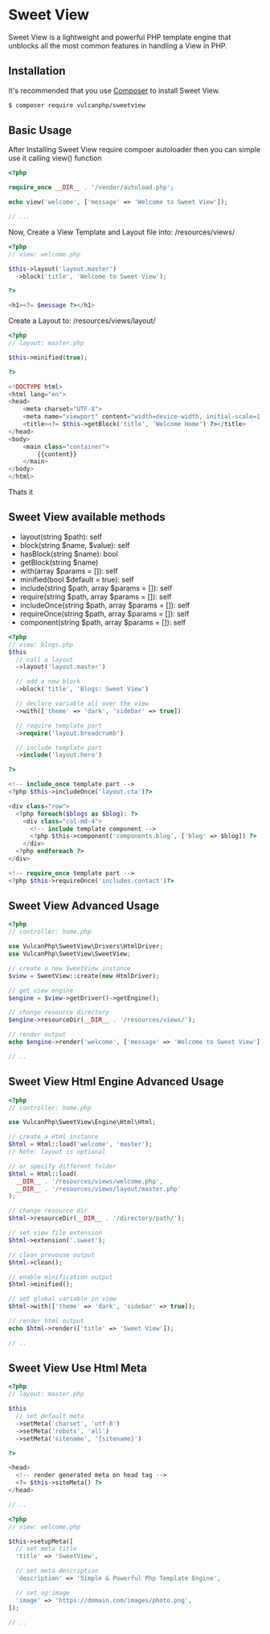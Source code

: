 # Sweet View
Sweet View is a lightweight and powerful PHP template engine that unblocks all the most common features in handling a View in PHP.

## Installation

It's recommended that you use [Composer](https://getcomposer.org/) to install Sweet View.

```bash
$ composer require vulcanphp/sweetview
```

## Basic Usage
After Installing Sweet View require compoer autoloader then you can simple use it calling view() function

```php
<?php

require_once __DIR__ . '/vendor/autoload.php';

echo view('welcome', ['message' => 'Welcome to Sweet View']);

// ...
```

Now, Create a View Template and Layout file into: /resources/views/
```php
<?php
// view: welcome.php

$this->layout('layout.master')
  ->block('title', 'Welcome to Sweet View');

?>

<h1><?= $message ?></h1>

```
Create a Layout to: /resources/views/layout/
```php
<?php
// layout: master.php

$this->minified(true);

?>

<!DOCTYPE html>
<html lang="en">
<head>
    <meta charset="UTF-8">
    <meta name="viewport" content="width=device-width, initial-scale=1.0">
    <title><?= $this->getBlock('title', 'Welcome Home') ?></title>
</head>
<body>
    <main class="container">
        {{content}}
    </main>
</body>
</html>
```

Thats it

## Sweet View available methods
- layout(string $path): self
- block(string $name, $value): self
- hasBlock(string $name): bool
- getBlock(string $name)
- with(array $params = []): self
- minified(bool $default = true): self
- include(string $path, array $params = []): self
- require(string $path, array $params = []): self
- includeOnce(string $path, array $params = []): self
- requireOnce(string $path, array $params = []): self
- component(string $path, array $params = []): self

```php
<?php
// view: blogs.php
$this
  // call a layout
  ->layout('layout.master')

  // add a new block
  ->block('title', 'Blogs: Sweet View')

  // declare variable all over the view
  ->with(['theme' => 'dark', 'sidebar' => true])

  // require template part
  ->require('layout.breadcrumb')

  // include template part
  ->include('layout.hero')

?>

<!-- include_once template part -->
<?php $this->includeOnce('layout.cta')?>

<div class="row">
  <?php foreach($blogs as $blog): ?>
    <div class="col-md-4">
      <!-- include template component -->
      <?php $this->component('components.blog', ['blog' => $blog]) ?>
    </div>
  <?php endforeach ?>
</div>

<!-- require_once template part -->
<?php $this->requireOnce('includes.contact')?>

```

## Sweet View Advanced Usage
```php
<?php
// controller: home.php

use VulcanPhp\SweetView\Drivers\HtmlDriver;
use VulcanPhp\SweetView\SweetView;

// create a new SweetView instance
$view = SweetView::create(new HtmlDriver);

// get view engine
$engine = $view->getDriver()->getEngine();

// change resource directory
$engine->resourceDir(__DIR__ . '/resources/views/');

// render output
echo $engine->render('welcome', ['message' => 'Welcome to Sweet View']);

// ..

```

## Sweet View Html Engine Advanced Usage
```php
<?php
// controller: home.php

use VulcanPhp\SweetView\Engine\Html\Html;

// create a Html instance
$html = Html::load('welcome', 'master');
// Note: layout is optional

// or specify different folder
$html = Html::load(
  __DIR__ . '/resources/views/welcome.php',
  __DIR__ . '/resources/views/layout/master.php'
);

// change resource dir
$html->resourceDir(__DIR__ . '/directory/path/');

// set view file extension
$html->extension('.sweet');

// clean prevouse output
$html->clean();

// enable minification output
$html->minified();

// set global variable in view
$html->with(['theme' => 'dark', 'sidebar' => true]);

// render html output
echo $html->render(['title' => 'Sweet View']);

// ..

```
## Sweet View Use Html Meta

```php
<?php
// layout: master.php

$this
  // set default meta
  ->setMeta('charset', 'utf-8')
  ->setMeta('robots', 'all')
  ->setMeta('sitename', '{sitename}')

?>

<head>
  <!-- render generated meta on head tag -->
  <?= $this->siteMeta() ?>
</head>

// ..

```

```php
<?php
// view: welcome.php

$this->setupMeta([
  // set meta title
  'title' => 'SweetView',

  // set meta description
  'description' => 'Simple & Powerful Php Template Engine',

  // set og:image
  'image' => 'https://domain.com/images/photo.png',
]);

// ..

```
